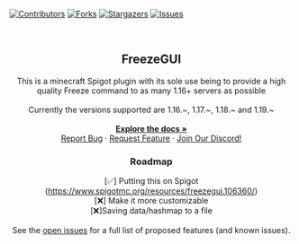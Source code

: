 
[![Contributors][contributors-shield]][contributors-url]
[![Forks][forks-shield]][forks-url]
[![Stargazers][stars-shield]][stars-url]
[![Issues][issues-shield]][issues-url]

<br />
<div align="center">

<h2 align="center">FreezeGUI</h2>

  <p align="center">
    This is a minecraft Spigot plugin with its sole use being to provide a high quality Freeze command to as many 1.16+ servers as possible
    <br />
    </br>
    Currently the versions supported are 1.16.~, 1.17.~, 1.18.~ and 1.19.~ 
    <br />
    </br>
    <a href="https://github.com/Chopkeys/FreezeGUI"><strong>Explore the docs »</strong></a>
    </br>
    <a href="https://github.com/Chopkeys/FreezeGUI/issues">Report Bug</a>
    ·
    <a href="https://github.com/Chopkeys/FreezeGUI/issues">Request Feature</a>
    ·
    <a href="https://discord.gg/gKKq3TJagg">Join Our Discord!</a>
  </p>
</div>

<div align="center">
<h3>Roadmap</h3>

[✅] Putting this on Spigot (https://www.spigotmc.org/resources/freezegui.106360/) </br>
[❌] Make it more customizable </br>
[❌]Saving data/hashmap to a file </br>
</br>
See the [open issues](https://github.com/Chopkeys/FreezeGUI/issues) for a full list of proposed features (and known issues).

[contributors-shield]: https://img.shields.io/github/contributors/Chopkeys/FreezeGUI.svg?style=for-the-badge
[contributors-url]: https://github.com/Chopkeys/FreezeGUI/graphs/contributors
[forks-shield]: https://img.shields.io/github/forks/Chopkeys/FreezeGUI.svg?style=for-the-badge
[forks-url]: https://github.com/github_username/repo_name/network/members
[stars-shield]: https://img.shields.io/github/stars/Chopkeys/FreezeGUI.svg?style=for-the-badge
[stars-url]: https://github.com/github_username/repo_name/stargazers
[issues-shield]: https://img.shields.io/github/issues/Chopkeys/FreezeGUI.svg?style=for-the-badge
[issues-url]: https://github.com/Chopkeys/FreezeGUI/issues
